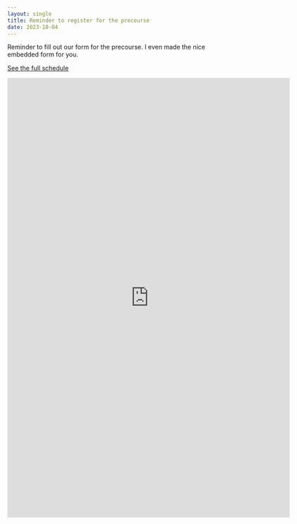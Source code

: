 ```yaml
---
layout: single
title: Reminder to register for the precourse
date: 2023-10-04
---
```



Reminder to fill out our form for the precourse. I even made the nice embedded form for you. 

[See the full schedule](/precourse-schedule/)

<iframe src="https://docs.google.com/forms/d/e/1FAIpQLSenVUaydGj_pgfPQ1-4RxMf7sJ5BuPwLCXIlf8b6VW_PCGBGQ/viewform?embedded=true" width="640" height="996" frameborder="0" marginheight="0" marginwidth="0">Loading…</iframe>

